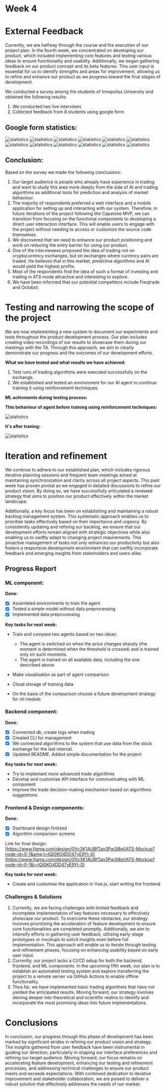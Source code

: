 # **Week 4**

# **External Feedback**

Currently, we are halfway through the course and the execution of our project plan. In the fourth week, we concentrated on developing our product, which included implementing core features and testing various ideas to ensure functionality and usability. Additionally, we began gathering feedback on our product concept and its beta features. This user input is essential for us to identify strengths and areas for improvement, allowing us to refine and enhance our product as we progress toward the final stages of development.

We conducted a survey among the students of Innopoliss University and obtained the following results:

1. We conducted two live interviews
2. Collected feedback from 8 students using google form

## **Google form statistics:**

![statistics](/2024/ATS/stat1.png)
![statistics](/2024/ATS/stat2.png)
![statistics](/2024/ATS/stat3.png)
![statistics](/2024/ATS/stat4.png)
![statistics](/2024/ATS/stat5.png)
![statistics](/2024/ATS/stat6.png)
![statistics](/2024/ATS/stat7.png)
![statistics](/2024/ATS/stat8.png)
![statistics](/2024/ATS/stat9.png)
![statistics](/2024/ATS/stat10.png)
![statistics](/2024/ATS/stat11.png)
![statistics](/2024/ATS/stat12.png)

## **Conclusion:**

Based on the survey we made the following conclusions:

1. Our target audience is people who already have experience in trading and want to study this area more deeply from the side of AI and trading algorithms as additional tools for prediction and analysis of market behaviour.
2. The majority of respondents preferred a web interface and a mobile application for setting up and interacting with our system. Therefore, in future iterations of the project following the Capstone MVP, we can transition from focusing on the functional components to developing a direct user interaction interface. This will enable users to engage with the project without needing to access or customize the source code themselves.
3. We discovered that we need to enhance our product positioning and work on reducing the entry barrier for using our product.
4. One of the interviewees proposed the idea of trading not on cryptocurrency exchanges, but on exchanges where currency pairs are traded. He believes that in this market, predictive algorithms and AI would yield the highest profits.
5. Most of the respondents find the idea of such a format of investing and trading in ATS mode attractive and interesting to explore.
6. We have been informed that our potential competitors include Freqtrade and Octobot.

# Testing and narrowing the scope of the project

We are now implementing a new system to document our experiments and tests throughout the product development process. Our plan includes creating video recordings of our results to showcase them during our meetings with the TA. Through this approach, we aim to clearly demonstrate our progress and the outcomes of our development efforts.

**What we have tested and what results we have achieved:**

1. Test runs of trading algorithms were executed successfully on the exchange.
2. We established and tested an environment for our AI agent to continue training it using reinforcement techniques.

**ML achivments during testing process:**

**This behaviour of agent before training using reinforcement techniques:**

![statistics](/2024/ATS/ml1.jpeg)

**It's after traning:**

![statistics](/2024/ATS/ml2.jpeg)

# Iteration and refinement

We continue to adhere to our established plan, which includes rigorous iterative planning sessions and frequent team meetings aimed at maintaining synchronization and clarity across all project aspects. This past week has proven pivotal as we engaged in detailed discussions to refine our product vision. By doing so, we have successfully articulated a renewed strategy that aims to position our product effectively within the market landscape.

Additionally, a key focus has been on establishing and maintaining a robust backlog management system. This systematic approach enables us to prioritize tasks effectively based on their importance and urgency. By consistently updating and refining our backlog, we ensure that our development efforts remain aligned with strategic objectives while also enabling us to swiftly adapt to changing project requirements. This proactive management of tasks not only enhances our productivity but also fosters a responsive development environment that can swiftly incorporate feedback and emerging insights from stakeholders and users alike.

## **Progress Report**

### ML component:

**Done:**

- [X] Assembled environments to train the agent
- [X] Tested a simple model without data preprocessing
- [X] Implemented data preprocessing

**Key tasks for next week:**

- Train and compare two agents based on two ideas:

  - The agent is switched on when the price changes sharply (the moment is determined when the threshold is crossed) and is trained only on such moments.
  - The agent is trained on all available data, including the one described above.
- Make visualisation as part of agent comparison
- Cloud storage of training data
- On the basis of the comparison choose a future development strategy for ml module

### Backend component:

**Done:**

* [X] Connected db, create logs when trading
* [X] Created CLI for management
* [X] We connected algorithms to the system that use data from the stock exchange for the last interval.
* [X] Updated README. Added simple documentation for the project

**Key tasks for next week:**

* Try to implement more advanced trade algorithms
* Develop and customise API interface for communicating with ML component
* Improve the trade decision-making mechanism based on algorithms suggestions

### Frontend & Design components:

**Done:**

* [X] Dashboard design finilized
* [X] Algorithm comparison screens

Link for final design: [https://www.figma.com/design/01rc3K1AUBfTan3Pw3I8eI/ATS-Mockup?node-id=0-1&amp;t=tQI0KO4DD47yE9Yt-0](https://www.figma.com/design/01rc3K1AUBfTan3Pw3I8eI/ATS-Mockup?node-id=0-1&t=tQI0KO4DD47yE9Yt-0)

**Key tasks for next week:**

* Create and customise the application in Vue.js, start writing the frontend

### Challenges & Solutions

1. Currently, we are facing challenges with limited feedback and incomplete implementation of key features necessary to effectively showcase our product. To overcome these obstacles, our strategy involves prioritizing the acceleration of feature development to ensure core functionalities are completed promptly. Additionally, we aim to intensify efforts in gathering user feedback, utilizing early-stage prototypes or mockups to solicit insights even before full implementation. This approach will enable us to iterate through testing and refinement phases, focusing on enhancing usability based on early user input.
2. Currently, our project lacks a CI/CD setup for both the backend, frontend, and ML components. In the upcoming fifth week, our plan is to establish an automated testing system and explore transferring the project to a remote server via GitHub Actions to enable offline functionality.
3. Thus far, we have implemented basic trading algorithms that have not yielded the anticipated results. Moving forward, our strategy involves delving deeper into theoretical and scientific realms to identify and incorporate the most promising ideas into future implementations.

# Conclusions

In conclusion, our progress through this phase of development has been marked by significant strides in refining our product vision and strategy. The insights gathered from user feedback have been instrumental in guiding our direction, particularly in shaping our interface preferences and refining our target audience. Moving forward, our focus remains on accelerating feature development, enhancing our testing and refinement processes, and addressing technical challenges to ensure our product meets and exceeds expectations. With continued dedication to iterative improvement and stakeholder collaboration, we are poised to deliver a robust solution that effectively addresses the needs of our market.
